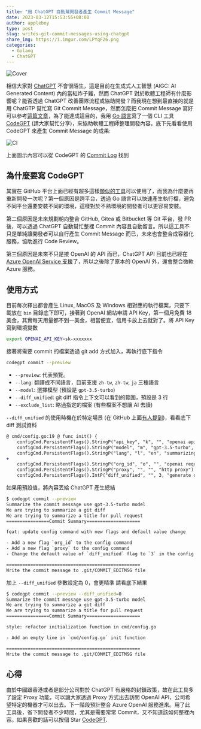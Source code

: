 ```yaml
---
title: "用 ChatGPT 自動幫開發者產生 Commit Message"
date: 2023-03-12T15:53:55+08:00
author: appleboy
type: post
slug: writes-git-commit-messages-using-chatgpt
share_img: https://i.imgur.com/LPYqF26.png
categories:
  - Golang
  - ChatGPT
---
```


![Cover](https://i.imgur.com/LPYqF26.png)

相信大家對 [ChatGPT][1] 不會很陌生，這是目前在生成式人工智慧 (AIGC: AI Generated Content) 內的當紅炸子雞，然而 ChatGPT 對於軟體工程師有什麼影響呢？能否透過 ChatGPT 改善團隊流程或協助開發？而我現在想到最直接的就是用 ChatGTP 幫忙寫 Git Commit Message，然而怎麼把 Commit Message 寫好可以參考[這篇文章][2]，為了能達成這目的，我用 [Go 語言][4]寫了一個 CLI 工具 [CodeGPT][3] (請大家幫忙分享)，來協助軟體工程師整理開發內容。底下先看看使用 CodeGPT 來產生 Commit Message 的成果:

<!--more-->

![CI](https://i.imgur.com/AG6MWQe.png)

上面圖示內容可以從 CodeGPT 的 [Commit Log][5] 找到

[1]:https://zh.wikipedia.org/zh-tw/ChatGPT
[2]:https://wadehuanglearning.blogspot.com/2019/05/commit-commit-commit-why-what-commit.html
[3]:https://github.com/appleboy/CodeGPT
[4]:https://go.dev
[5]:https://github.com/appleboy/CodeGPT/commits/main

## 為什麼要寫 CodeGPT

其實在 GitHub 平台上面已經有超多這樣[類似的工具][11]可以使用了，而我為什麼要再重新開發一次呢？第一個原因是跨平台，透過 Go 語言可以快速產生執行檔，避免不同平台還要安裝不同的環境，這樣對於不熟環境的開發者可以更容易安裝。

第二個原因是未來規劃朝向整合 GitHub, Gitea 或 Bitbucket 等 Git 平台，發 PR 後，可以透過 ChatGPT 自動幫忙整裡 Commit 內容且自動留言。所以這工具不只是單純讓開發者可以自行產生 Commit Message 而已，未來也會整合成容器化服務，協助進行 Code Review。

第三個原因是未來不只是接 OpenAI 的 API 而已，ChatGPT API 目前也已經在 [Azure OpenAI Service 支援][12]了，所以之後除了原本的 OpenAI 外，還會整合微軟 Azure 服務。

[11]:https://github.com/search?q=commit%20message%20chatgpt&type=repositories
[12]:https://azure.microsoft.com/en-us/blog/chatgpt-is-now-available-in-azure-openai-service/

## 使用方式

目前每次釋出都會產生 Linux, MacOS 及 Windows 相對應的執行檔案，只要下載放在 `bin` 目錄底下即可，接著到 OpenAI 網站申請 API Key，第一個月免費 18 美金，其實每天用量都不到一美金，相當便宜，信用卡放上去就對了。將 API Key 寫到環境變數

```sh
export OPENAI_API_KEY=sk-xxxxxxx
```

接著將需要 commit 的檔案透過 git add 方式加入，再執行底下指令

```sh
codegpt commit --preview
```

* `--preview`: 代表預覽。
* `--lang`: 翻譯成不同語言，目前支援 `zh-tw`, `zh-tw`, `ja` 三種語言
* `--model`: 選擇模型 (預設是 `gpt-3.5-turbo`)
* `--diff_unified`: git diff 指令上下文可以看到的範圍，預設是 3 行
* `--exclude_list`: 略過指定的檔案 (有些檔案不想讓 AI 去讀)

`--diff_unified` 的使用時機在於特定場景 (在 GitHub 上面[有人提到][31])，看看底下 diff 測試資料

```diff
@ cmd/config.go:19 @ func init() {
    configCmd.PersistentFlags().StringP("api_key", "k", "", "openai api key")
    configCmd.PersistentFlags().StringP("model", "m", "gpt-3.5-turbo", "openai model")
    configCmd.PersistentFlags().StringP("lang", "l", "en", "summarizing language uses English by default")
+
    configCmd.PersistentFlags().StringP("org_id", "o", "", "openai requesting organization")
    configCmd.PersistentFlags().StringP("proxy", "", "", "http proxy")
    configCmd.PersistentFlags().IntP("diff_unified", "", 3, "generate diffs with <n> lines of context, default is 3")
```

如果用預設值，將內容丟給 ChatGPT 產生總結

```sh
$ codegpt commit --preview
Summarize the commit message use gpt-3.5-turbo model
We are trying to summarize a git diff
We are trying to summarize a title for pull request
================Commit Summary====================

feat: update config command with new flags and default value change

- Add a new flag `org_id` to the config command
- Add a new flag `proxy` to the config command
- Change the default value of `diff_unified` flag to `3` in the config command.

==================================================
Write the commit message to .git/COMMIT_EDITMSG file
```

加上 `--diff_unified` 參數設定為 0，會更精準 請看底下結果

```sh
$ codegpt commit --preview --diff_unified=0
Summarize the commit message use gpt-3.5-turbo model
We are trying to summarize a git diff
We are trying to summarize a title for pull request
================Commit Summary====================

style: refactor initialization function in cmd/config.go

- Add an empty line in `cmd/config.go` init function

==================================================
Write the commit message to .git/COMMIT_EDITMSG file
```

[31]:https://github.com/appleboy/CodeGPT/issues/21

## 心得

由於中國跟香港或者是部分公司對於 ChatGPT 有嚴格的封鎖政策，故在此工具多了設定 Proxy 功能，可以讓大家透過 Proxy 方式出去訪問 OpenAI API，公司希望特定的機器才可以出去。下一階段預計整合 Azure OpenAI 服務進來。用了此工具後，省下開發者不少時間，尤其是需要常常 Commit，又不知道該如何整裡內容。如果喜歡的話可以按個 Star [CodeGPT](https://github.com/appleboy/CodeGPT).

